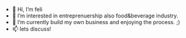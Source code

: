 - 👋 Hi, I’m feli
- 👀 I’m interested in entreprenuership also food&beverage industry.
- 🌱 I’m currently build my own business and enjoying the process. ;)
- 📫 lets discuss!

<!---
feliciacan/feliciacan is a ✨ special ✨ repository because its `README.md` (this file) appears on your GitHub profile.
You can click the Preview link to take a look at your changes.
--->
